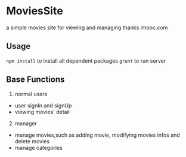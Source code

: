 # MoviesSite
a simple movies site for viewing and managing
thanks imooc.com
## Usage
`npm install` to install all dependent packages
`grunt` to run server
## Base Functions
1. normal users
  * user signIn and signUp
  * viewing movies' detail
2. manager
  * manage movies,such as adding movie, modifying movies infos and delete movies
  * manage categories




